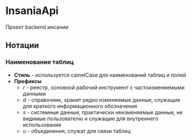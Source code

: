 # InsaniaApi
Проект backend инсании

## Нотации

### Наименование таблиц

- **Cтиль** - используется camelCase для наименований таблиц и полей
- **Префиксы**
  - *r* - реестр, основной рабочий инструмент с частоизменяемыми данными
  - *d* - справочник, хранит редко изменяемые данные, служащие для краткого информационного обозначения
  - *s* - системные данные, практически неизменяемые данные, не видимые пользователю и служащие для внутреннего использования
  - *u* - объединения, служат для связи таблиц
